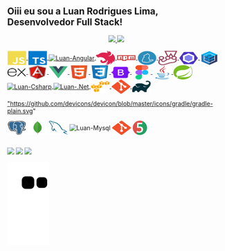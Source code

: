 ## Oiii eu sou a Luan Rodrigues Lima, Desenvolvedor Full Stack!
<div align="center">
  <a href="https://github.com/LuanRLima">
  <img height="180em" src="https://github-readme-stats.vercel.app/api?username=LuanRLima&show_icons=true&theme=dracula&include_all_commits=true&count_private=true"/>
  <img height="180em" src="https://github-readme-stats.vercel.app/api/top-langs/?username=LuanRLima&layout=compact&langs_count=7&theme=dracula"/>
</div>
<div style="display: inline_block"><br>
  <img align="center" alt="Luan-Js" height="33" width="44" src="https://raw.githubusercontent.com/devicons/devicon/master/icons/javascript/javascript-plain.svg">
  <img align="center" alt="Luan-Ts" height="33" width="44" src="https://raw.githubusercontent.com/devicons/devicon/master/icons/typescript/typescript-plain.svg">
  <img align="center" alt="Luan-Angular" height="33" width="44" src="https://cdn.jsdelivr.net/gh/devicons/devicon/icons/nodejs/nodejs-original.svg">
  <img align="center" alt="Luan-Angular" height="33" width="44" src="https://github.com/devicons/devicon/blob/master/icons/nestjs/nestjs-plain.svg">
  <img align="center" alt="Luan-Angular" height="33" width="44" src="https://github.com/devicons/devicon/blob/master/icons/npm/npm-original-wordmark.svg">
  <img align="center" alt="Luan-Angular" height="33" width="44" src="https://github.com/devicons/devicon/blob/master/icons/yarn/yarn-original.svg">
  <img align="center" alt="Luan-Angular" height="33" width="44" src="https://github.com/devicons/devicon/blob/master/icons/jest/jest-plain.svg">
  <img align="center" alt="Luan-Angular" height="33" width="44" src="https://github.com/devicons/devicon/blob/master/icons/eslint/eslint-original.svg">
  <img align="center" alt="Luan-Angular" height="33" width="44" src="https://github.com/devicons/devicon/blob/master/icons/sequelize/sequelize-original.svg">
  <img align="center" alt="Luan-Angular" height="33" width="44" src="https://github.com/devicons/devicon/blob/master/icons/express/express-original.svg" >
  <img align="center" alt="Luan-Angular" height="33" width="44" src="https://github.com/devicons/devicon/blob/master/icons/angularjs/angularjs-original.svg">
  <img align="center" alt="Luan-Angular" height="33" width="44" src="https://github.com/devicons/devicon/blob/master/icons/vuejs/vuejs-original.svg">
  <img align="center" alt="Luan-HTML" height="33" width="44" src="https://raw.githubusercontent.com/devicons/devicon/master/icons/html5/html5-original.svg">
  <img align="center" alt="Luan-CSS" height="33" width="44" src="https://raw.githubusercontent.com/devicons/devicon/master/icons/css3/css3-original.svg">
  <img align="center" alt="Luan-Bootstrap" height="33" width="44" src="https://github.com/devicons/devicon/blob/master/icons/bootstrap/bootstrap-original.svg">
  <img align="center" alt="Luan-Figma" height="33" width="44" src="https://github.com/devicons/devicon/blob/master/icons/figma/figma-original.svg">
  <img align="center" alt="LuanJava" height="33" width="44" src="https://github.com/devicons/devicon/blob/master/icons/java/java-original.svg">
  <img align="center" alt="LuanSpring" height="33" width="44" src="https://github.com/devicons/devicon/blob/master/icons/spring/spring-original.svg">
  <img align="center" alt="Luan-Csharp" height="33" width="44" src="https://cdn.jsdelivr.net/gh/devicons/devicon/icons/docker/docker-original-wordmark.svg">            
  <img align="center" alt="Luan-.Net" height="33" width="44" src="https://cdn.jsdelivr.net/gh/devicons/devicon/icons/kubernetes/kubernetes-plain-wordmark.svg">
  <img align="center" alt="Luan-.Net" height="33" width="44" src="https://github.com/devicons/devicon/blob/master/icons/amazonwebservices/amazonwebservices-original.svg">
  <img align="center" alt="Luan-.Net" height="33" width="44" src="https://github.com/devicons/devicon/blob/master/icons/git/git-original.svg">
  <img align="center" alt="Luan-.Net" height="33" width="44" src= "https://github.com/devicons/devicon/blob/master/icons/gradle/gradle-plain.svg">

  
  "https://github.com/devicons/devicon/blob/master/icons/gradle/gradle-plain.svg"
  
  <img align="center" alt="Luan-Mysql" height="33" width="44" src="https://github.com/devicons/devicon/blob/master/icons/postgresql/postgresql-original.svg">
  <img align="center" alt="Luan-Mysql" height="33" width="44" src="https://github.com/devicons/devicon/blob/master/icons/mongodb/mongodb-original.svg">
  <img align="center" alt="Luan-Mysql" height="33" width="44" src="https://github.com/devicons/devicon/blob/master/icons/mysql/mysql-original.svg">
  <img align="center" alt="Luan-Mysql" height="33" width="44" src="https://cdn.jsdelivr.net/gh/devicons/devicon/icons/linux/linux-original.svg">
  
  <img align="center" alt="Luan-Mysql" height="33" width="44" src="https://github.com/devicons/devicon/blob/master/icons/git/git-original.svg">
  <img align="center" alt="Luan-Mysql" height="33" width="33" src="https://github.com/LuanRLima/Back-End-Projeto-Ionic/blob/master/pngwing.com%20(1).png">
  </div>
  
  ##
 
<div> 
  <a href = "mailto:luanrlima9@gmail.com"><img src="https://img.shields.io/badge/-Gmail-%23333?style=for-the-badge&logo=gmail&logoColor=white" target="_blank"></a>
  <a href="https://www.linkedin.com/in/luan-rodrigues-lima/" target="_blank"><img src="https://img.shields.io/badge/-LinkedIn-%230077B5?style=for-the-badge&logo=linkedin&logoColor=white" target="_blank"></a> 
  <a href="https://instagram.com/luanrodrigues1990" target="_blank"><img src="https://img.shields.io/badge/-Instagram-%23E4405F?style=for-the-badge&logo=instagram&logoColor=white" target="_blank"></a>
 
  ![Snake animation](https://github.com/rafaballerini/rafaballerini/blob/output/github-contribution-grid-snake.svg)
 
</div>
